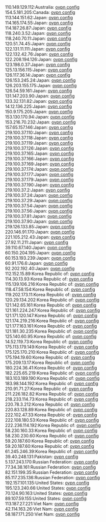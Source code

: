 110.149.129.112:Australia: [ovpn config](vpn/110_149_129_112.ovpn)  
154.5.181.205:Canada: [ovpn config](vpn/154_5_181_205.ovpn)  
113.144.151.62:Japan: [ovpn config](vpn/113_144_151_62.ovpn)  
114.165.174.55:Japan: [ovpn config](vpn/114_165_174_55.ovpn)  
114.187.26.87:Japan: [ovpn config](vpn/114_187_26_87.ovpn)  
118.240.3.52:Japan: [ovpn config](vpn/118_240_3_52.ovpn)  
118.240.70.11:Japan: [ovpn config](vpn/118_240_70_11.ovpn)  
120.51.74.45:Japan: [ovpn config](vpn/120_51_74_45.ovpn)  
122.131.11.111:Japan: [ovpn config](vpn/122_131_11_111.ovpn)  
122.132.42.76:Japan: [ovpn config](vpn/122_132_42_76.ovpn)  
122.208.194.126:Japan: [ovpn config](vpn/122_208_194_126.ovpn)  
123.198.0.37:Japan: [ovpn config](vpn/123_198_0_37.ovpn)  
125.13.156.115:Japan: [ovpn config](vpn/125_13_156_115.ovpn)  
126.117.36.14:Japan: [ovpn config](vpn/126_117_36_14.ovpn)  
126.153.245.24:Japan: [ovpn config](vpn/126_153_245_24.ovpn)  
126.203.155.175:Japan: [ovpn config](vpn/126_203_155_175.ovpn)  
126.54.59.161:Japan: [ovpn config](vpn/126_54_59_161.ovpn)  
131.147.203.90:Japan: [ovpn config](vpn/131_147_203_90.ovpn)  
133.32.131.82:Japan: [ovpn config](vpn/133_32_131_82.ovpn)  
14.12.136.225:Japan: [ovpn config](vpn/14_12_136_225.ovpn)  
150.9.175.205:Japan: [ovpn config](vpn/150_9_175_205.ovpn)  
153.130.170.94:Japan: [ovpn config](vpn/153_130_170_94.ovpn)  
153.216.70.232:Japan: [ovpn config](vpn/153_216_70_232.ovpn)  
157.65.157.146:Japan: [ovpn config](vpn/157_65_157_146.ovpn)  
219.100.37.110:Japan: [ovpn config](vpn/219_100_37_110.ovpn)  
219.100.37.118:Japan: [ovpn config](vpn/219_100_37_118.ovpn)  
219.100.37.119:Japan: [ovpn config](vpn/219_100_37_119.ovpn)  
219.100.37.126:Japan: [ovpn config](vpn/219_100_37_126.ovpn)  
219.100.37.165:Japan: [ovpn config](vpn/219_100_37_165.ovpn)  
219.100.37.166:Japan: [ovpn config](vpn/219_100_37_166.ovpn)  
219.100.37.169:Japan: [ovpn config](vpn/219_100_37_169.ovpn)  
219.100.37.174:Japan: [ovpn config](vpn/219_100_37_174.ovpn)  
219.100.37.177:Japan: [ovpn config](vpn/219_100_37_177.ovpn)  
219.100.37.179:Japan: [ovpn config](vpn/219_100_37_179.ovpn)  
219.100.37.190:Japan: [ovpn config](vpn/219_100_37_190.ovpn)  
219.100.37.2:Japan: [ovpn config](vpn/219_100_37_2.ovpn)  
219.100.37.24:Japan: [ovpn config](vpn/219_100_37_24.ovpn)  
219.100.37.29:Japan: [ovpn config](vpn/219_100_37_29.ovpn)  
219.100.37.54:Japan: [ovpn config](vpn/219_100_37_54.ovpn)  
219.100.37.56:Japan: [ovpn config](vpn/219_100_37_56.ovpn)  
219.100.37.81:Japan: [ovpn config](vpn/219_100_37_81.ovpn)  
219.100.37.90:Japan: [ovpn config](vpn/219_100_37_90.ovpn)  
219.126.133.85:Japan: [ovpn config](vpn/219_126_133_85.ovpn)  
220.146.91.170:Japan: [ovpn config](vpn/220_146_91_170.ovpn)  
221.105.212.43:Japan: [ovpn config](vpn/221_105_212_43.ovpn)  
27.92.11.211:Japan: [ovpn config](vpn/27_92_11_211.ovpn)  
39.110.67.140:Japan: [ovpn config](vpn/39_110_67_140.ovpn)  
60.150.204.195:Japan: [ovpn config](vpn/60_150_204_195.ovpn)  
60.153.193.239:Japan: [ovpn config](vpn/60_153_193_239.ovpn)  
60.91.176.6:Japan: [ovpn config](vpn/60_91_176_6.ovpn)  
92.202.192.40:Japan: [ovpn config](vpn/92_202_192_40.ovpn)  
112.152.15.89:Korea Republic of: [ovpn config](vpn/112_152_15_89.ovpn)  
114.30.13.93:Korea Republic of: [ovpn config](vpn/114_30_13_93.ovpn)  
115.139.106.216:Korea Republic of: [ovpn config](vpn/115_139_106_216.ovpn)  
118.47.58.154:Korea Republic of: [ovpn config](vpn/118_47_58_154.ovpn)  
119.202.173.11:Korea Republic of: [ovpn config](vpn/119_202_173_11.ovpn)  
120.29.134.202:Korea Republic of: [ovpn config](vpn/120_29_134_202.ovpn)  
121.142.65.161:Korea Republic of: [ovpn config](vpn/121_142_65_161.ovpn)  
121.161.224.247:Korea Republic of: [ovpn config](vpn/121_161_224_247.ovpn)  
121.171.120.147:Korea Republic of: [ovpn config](vpn/121_171_120_147.ovpn)  
121.174.219.216:Korea Republic of: [ovpn config](vpn/121_174_219_216.ovpn)  
121.177.163.161:Korea Republic of: [ovpn config](vpn/121_177_163_161.ovpn)  
121.181.30.235:Korea Republic of: [ovpn config](vpn/121_181_30_235.ovpn)  
125.140.60.95:Korea Republic of: [ovpn config](vpn/125_140_60_95.ovpn)  
14.52.119.73:Korea Republic of: [ovpn config](vpn/14_52_119_73.ovpn)  
175.113.179.149:Korea Republic of: [ovpn config](vpn/175_113_179_149.ovpn)  
175.125.170.210:Korea Republic of: [ovpn config](vpn/175_125_170_210.ovpn)  
175.194.19.60:Korea Republic of: [ovpn config](vpn/175_194_19_60.ovpn)  
175.209.13.17:Korea Republic of: [ovpn config](vpn/175_209_13_17.ovpn)  
180.224.36.41:Korea Republic of: [ovpn config](vpn/180_224_36_41.ovpn)  
182.225.65.219:Korea Republic of: [ovpn config](vpn/182_225_65_219.ovpn)  
183.103.189.190:Korea Republic of: [ovpn config](vpn/183_103_189_190.ovpn)  
183.98.144.192:Korea Republic of: [ovpn config](vpn/183_98_144_192.ovpn)  
210.91.71.27:Korea Republic of: [ovpn config](vpn/210_91_71_27.ovpn)  
211.226.182.82:Korea Republic of: [ovpn config](vpn/211_226_182_82.ovpn)  
218.233.114.73:Korea Republic of: [ovpn config](vpn/218_233_114_73.ovpn)  
220.78.3.212:Korea Republic of: [ovpn config](vpn/220_78_3_212.ovpn)  
220.83.128.89:Korea Republic of: [ovpn config](vpn/220_83_128_89.ovpn)  
222.102.47.33:Korea Republic of: [ovpn config](vpn/222_102_47_33.ovpn)  
222.108.180.53:Korea Republic of: [ovpn config](vpn/222_108_180_53.ovpn)  
222.236.114.192:Korea Republic of: [ovpn config](vpn/222_236_114_192.ovpn)  
58.230.160.33:Korea Republic of: [ovpn config](vpn/58_230_160_33.ovpn)  
58.230.230.60:Korea Republic of: [ovpn config](vpn/58_230_230_60.ovpn)  
59.20.187.60:Korea Republic of: [ovpn config](vpn/59_20_187_60.ovpn)  
59.20.187.60:Korea Republic of: [ovpn config](vpn/59_20_187_60.ovpn)  
61.245.246.39:Korea Republic of: [ovpn config](vpn/61_245_246_39.ovpn)  
39.40.248.131:Pakistan: [ovpn config](vpn/39_40_248_131.ovpn)  
5.137.243.170:Russian Federation: [ovpn config](vpn/5_137_243_170.ovpn)  
77.34.38.161:Russian Federation: [ovpn config](vpn/77_34_38_161.ovpn)  
82.151.199.35:Russian Federation: [ovpn config](vpn/82_151_199_35.ovpn)  
85.117.235.136:Russian Federation: [ovpn config](vpn/85_117_235_136.ovpn)  
192.157.101.135:United States: [ovpn config](vpn/192_157_101_135.ovpn)  
195.123.240.66:United States: [ovpn config](vpn/195_123_240_66.ovpn)  
70.124.90.163:United States: [ovpn config](vpn/70_124_90_163.ovpn)  
89.107.59.155:United States: [ovpn config](vpn/89_107_59_155.ovpn)  
113.187.27.221:Viet Nam: [ovpn config](vpn/113_187_27_221.ovpn)  
42.114.163.26:Viet Nam: [ovpn config](vpn/42_114_163_26.ovpn)  
58.187.171.250:Viet Nam: [ovpn config](vpn/58_187_171_250.ovpn)  
